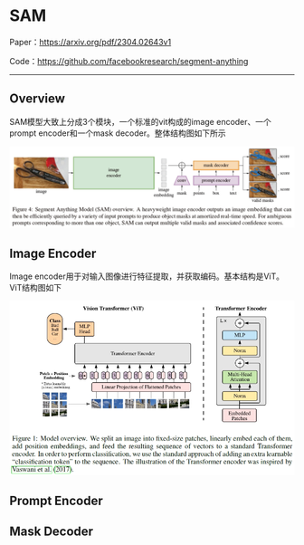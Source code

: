 # SAM

Paper：https://arxiv.org/pdf/2304.02643v1

Code：https://github.com/facebookresearch/segment-anything

___


## Overview
SAM模型大致上分成3个模块，一个标准的vit构成的image encoder、一个prompt encoder和一个mask decoder。整体结构图如下所示

![SAM](<Images/SAM overview.png>)


## Image Encoder
Image encoder用于对输入图像进行特征提取，并获取编码。基本结构是ViT。ViT结构图如下

![ViT](<Images/ViT overview.png>)



## Prompt Encoder


## Mask Decoder